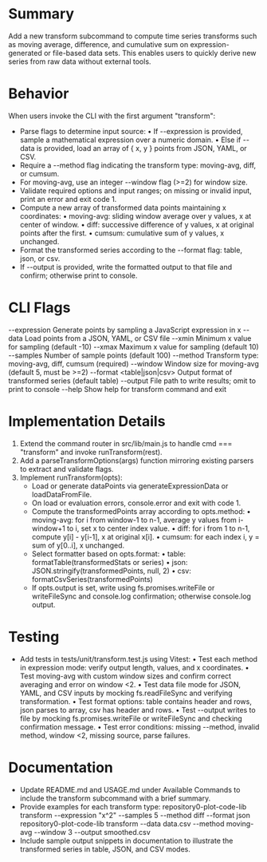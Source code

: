 # Summary

Add a new transform subcommand to compute time series transforms such as moving average, difference, and cumulative sum on expression-generated or file-based data sets. This enables users to quickly derive new series from raw data without external tools.

# Behavior

When users invoke the CLI with the first argument "transform":
- Parse flags to determine input source:
  • If --expression is provided, sample a mathematical expression over a numeric domain.
  • Else if --data is provided, load an array of { x, y } points from JSON, YAML, or CSV.
- Require a --method flag indicating the transform type: moving-avg, diff, or cumsum.
- For moving-avg, use an integer --window flag (>=2) for window size.
- Validate required options and input ranges; on missing or invalid input, print an error and exit code 1.
- Compute a new array of transformed data points maintaining x coordinates:
  • moving-avg: sliding window average over y values, x at center of window.
  • diff: successive difference of y values, x at original points after the first.
  • cumsum: cumulative sum of y values, x unchanged.
- Format the transformed series according to the --format flag: table, json, or csv.
- If --output <file> is provided, write the formatted output to that file and confirm; otherwise print to console.

# CLI Flags

--expression <expr>       Generate points by sampling a JavaScript expression in x
--data <filePath>         Load points from a JSON, YAML, or CSV file
--xmin <number>           Minimum x value for sampling (default -10)
--xmax <number>           Maximum x value for sampling (default 10)
--samples <integer>       Number of sample points (default 100)
--method <transform>      Transform type: moving-avg, diff, cumsum (required)
--window <integer>        Window size for moving-avg (default 5, must be >=2)
--format <table|json|csv> Output format of transformed series (default table)
--output <file>           File path to write results; omit to print to console
--help                    Show help for transform command and exit

# Implementation Details

1. Extend the command router in src/lib/main.js to handle cmd === "transform" and invoke runTransform(rest).
2. Add a parseTransformOptions(args) function mirroring existing parsers to extract and validate flags.
3. Implement runTransform(opts):
   - Load or generate dataPoints via generateExpressionData or loadDataFromFile.
   - On load or evaluation errors, console.error and exit with code 1.
   - Compute the transformedPoints array according to opts.method:
     • moving-avg: for i from window-1 to n-1, average y values from i-window+1 to i, set x to center index value.
     • diff: for i from 1 to n-1, compute y[i] - y[i-1], x at original x[i].
     • cumsum: for each index i, y = sum of y[0..i], x unchanged.
   - Select formatter based on opts.format:
     • table: formatTable(transformedStats or series)
     • json: JSON.stringify(transformedPoints, null, 2)
     • csv: formatCsvSeries(transformedPoints)
   - If opts.output is set, write using fs.promises.writeFile or writeFileSync and console.log confirmation; otherwise console.log output.

# Testing

- Add tests in tests/unit/transform.test.js using Vitest:
  • Test each method in expression mode: verify output length, values, and x coordinates.
  • Test moving-avg with custom window sizes and confirm correct averaging and error on window <2.
  • Test data file mode for JSON, YAML, and CSV inputs by mocking fs.readFileSync and verifying transformation.
  • Test format options: table contains header and rows, json parses to array, csv has header and rows.
  • Test --output writes to file by mocking fs.promises.writeFile or writeFileSync and checking confirmation message.
  • Test error conditions: missing --method, invalid method, window <2, missing source, parse failures.

# Documentation

- Update README.md and USAGE.md under Available Commands to include the transform subcommand with a brief summary.
- Provide examples for each transform type:
  repository0-plot-code-lib transform --expression "x^2" --samples 5 --method diff --format json
  repository0-plot-code-lib transform --data data.csv --method moving-avg --window 3 --output smoothed.csv
- Include sample output snippets in documentation to illustrate the transformed series in table, JSON, and CSV modes.